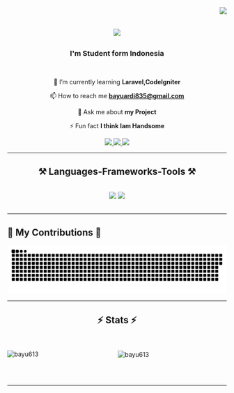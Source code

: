 <img align="right" src="https://visitor-badge.laobi.icu/badge?page_id=bayu613.bayu613" />

<h1 align="center">
    <img src="https://readme-typing-svg.herokuapp.com/?font=Righteous&size=35&center=true&vCenter=true&width=500&height=70&duration=4000&lines=Hi+There!+👋;+I'm+Bayu+Ardi+Setyawan+Putra!;" />
</h1>

<h3 align="center">I'm Student form Indonesia</h3>

<br/>
<div align="center">
    
 🌱 I’m currently learning **Laravel,CodeIgniter**

 📫 How to reach me **bayuardi835@gmail.com**

 💬 Ask me about **my Project**
 

 ⚡ Fun fact **I think Iam Handsome**
</div>
<div align="center"> 
  <a href="https://mail.google.com/mail/u/0/#inbox?compose=VpCqJPtNKFXVwqvfjvRKnffwWrVSwrdPbmcPRQSTRFGjdPNZsRgzbchXSDJfMnNXvFSkFBV">
    <img src="https://img.shields.io/badge/Gmail-333333?style=for-the-badge&logo=gmail&logoColor=red" />
  </a>
  <a href="https://www.instagram.com/bayoouuw/" target="_blank">
    <img src="https://img.shields.io/badge/Instagram-0077B5?style=for-the-badge&logo=instagram&logoColor=white" target="_blank" />
  </a>
  <a href="https://bayu613.github.io" target="_blank">
     <img src="https://img.shields.io/badge/Portfolio-FF5722?style=for-the-badge&logo=todoist&logoColor=white" target="_blank" /> 
  </a>
</div>

 <hr/>
 
<h2 align="center">⚒️ Languages-Frameworks-Tools ⚒️</h2>
<br/>
<div align="center">
    <img src="https://skillicons.dev/icons?i=bootstrap,html,css,vscode,github,tailwind,git,visualstudio," />
    <img src="https://skillicons.dev/icons?i=python,javascript,java,mysql,laravel,postman,php,materialui,sqlite,gmail" /><br>
</div>

<br/>

<hr/>


<h2>🐍 My Contributions 🐍</h2>

![snake gif](https://github.com/bayu613/bayu613/blob/output/github-snake-dark.svg)

<hr/>

<h2 align="center">⚡ Stats ⚡</h2>
<br>
<div align=center>
<p><img align="left" src="https://github-readme-stats.vercel.app/api/top-langs?username=bayu613&show_icons=true&theme=dark&locale=en&layout=compact" alt="bayu613" /></p>

<p>&nbsp;<img align="center" src="https://github-readme-stats.vercel.app/api?username=bayu613&show_icons=true&theme=dark&locale=en" alt="bayu613" /></p>
</div>

<br/><br/>

<hr/>


